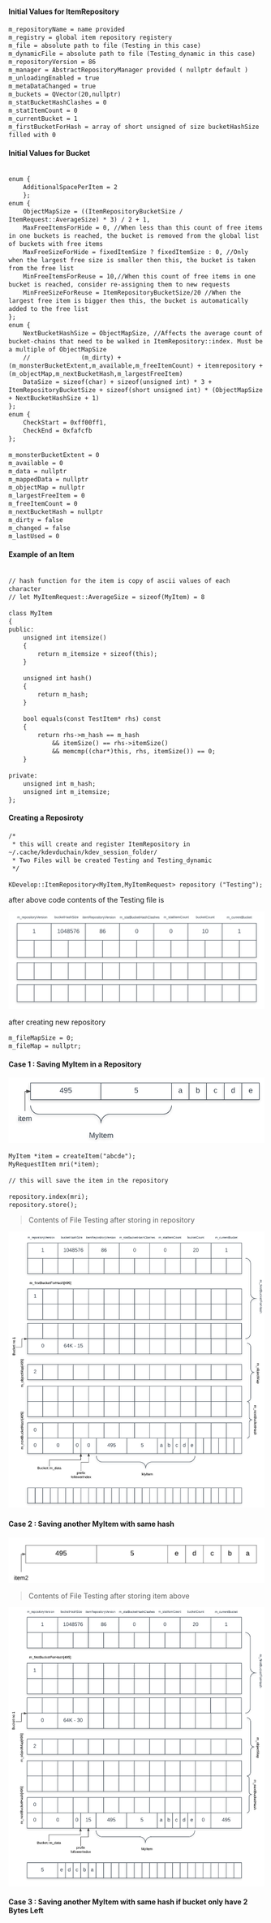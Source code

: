 #### __Initial Values for ItemRepository__

```
m_repositoryName = name provided
m_registry = global item repository registery
m_file = absolute path to file (Testing in this case)
m_dynamicFile = absolute path to file (Testing_dynamic in this case)
m_repositoryVersion = 86
m_manager = AbstractRepositoryManager provided ( nullptr default )
m_unloadingEnabled = true
m_metaDataChanged = true
m_buckets = QVector(20,nullptr)
m_statBucketHashClashes = 0
m_statItemCount = 0
m_currentBucket = 1
m_firstBucketForHash = array of short unsigned of size bucketHashSize filled with 0
```

#### __Initial Values for Bucket__

```

enum {
	AdditionalSpacePerItem = 2
    };
enum {
	ObjectMapSize = ((ItemRepositoryBucketSize / ItemRequest::AverageSize) * 3) / 2 + 1,
	MaxFreeItemsForHide = 0, //When less than this count of free items in one buckets is reached, the bucket is removed from the global list of buckets with free items
	MaxFreeSizeForHide = fixedItemSize ? fixedItemSize : 0, //Only when the largest free size is smaller then this, the bucket is taken from the free list
	MinFreeItemsForReuse = 10,//When this count of free items in one bucket is reached, consider re-assigning them to new requests
	MinFreeSizeForReuse = ItemRepositoryBucketSize/20 //When the largest free item is bigger then this, the bucket is automatically added to the free list
};
enum {
	NextBucketHashSize = ObjectMapSize, //Affects the average count of bucket-chains that need to be walked in ItemRepository::index. Must be a multiple of ObjectMapSize
	//				(m_dirty) + (m_monsterBucketExtent,m_available,m_freeItemCount) + itemrepository + (m_objectMap,m_nextBucketHash,m_largestFreeItem)
	DataSize = sizeof(char) + sizeof(unsigned int) * 3 + ItemRepositoryBucketSize + sizeof(short unsigned int) * (ObjectMapSize + NextBucketHashSize + 1)
};
enum {
	CheckStart = 0xff00ff1,
	CheckEnd = 0xfafcfb
};

m_monsterBucketExtent = 0
m_available = 0
m_data = nullptr
m_mappedData = nullptr
m_objectMap = nullptr
m_largestFreeItem = 0
m_freeItemCount = 0
m_nextBucketHash = nullptr
m_dirty = false
m_changed = false
m_lastUsed = 0

```


#### __Example of an Item__

```

// hash function for the item is copy of ascii values of each character
// let MyItemRequest::AverageSize = sizeof(MyItem) = 8

class MyItem
{
public:
	unsigned int itemsize()
	{
		return m_itemsize + sizeof(this);
	}

	unsigned int hash()
	{
		return m_hash;
	}

	bool equals(const TestItem* rhs) const
	{
		return rhs->m_hash == m_hash
			&& itemSize() == rhs->itemSize()
			&& memcmp((char*)this, rhs, itemSize()) == 0;
	}

private:
	unsigned int m_hash;
	unsigned int m_itemsize;
};
```

#### __Creating a Reposiroty__

```
/*
 * this will create and register ItemRepository in ~/.cache/kdevduchain/kdev_session_folder/
 * Two Files will be created Testing and Testing_dynamic
 */

KDevelop::ItemRepository<MyItem,MyItemRequest> repository ("Testing");
```

after above code contents of the Testing file is

![Testing File Contents](Testing_File_Contents1.png)

after creating new repository
```
m_fileMapSize = 0;
m_fileMap = nullptr;
```

#### __Case 1__ : Saving MyItem in a Repository

![Example Item](Example_MyItem.png)

```
MyItem *item = createItem("abcde");
MyRequestItem mri(*item);

// this will save the item in the repository

repository.index(mri);
repository.store();

```

> Contents of File Testing after storing in repository

![Testing File Contents](Testing_File_Contents2.png)


#### __Case 2__ : Saving another MyItem with same hash

![Example Item2](Example_MyItem2.png)


> Contents of File Testing after storing item above

![Testing File Contents](Testing_File_Contents3.png)

#### __Case 3__ : Saving another MyItem with same hash if bucket only have 2 Bytes Left



